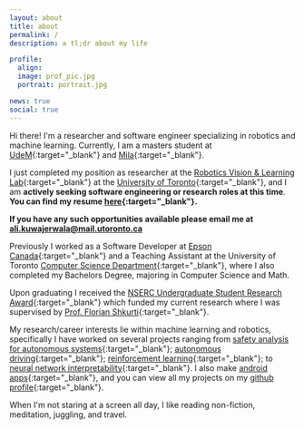 ```yaml
---
layout: about
title: about
permalink: /
description: a tl;dr about my life

profile:
  align: 
  image: prof_pic.jpg
  portrait: portrait.jpg

news: true
social: true
---
```


Hi there! I'm a researcher and software engineer specializing in robotics and machine learning. Currently, I am a masters student at [UdeM][]{:target="_blank"} and [Mila][]{:target="_blank"}.

[UdeM]: https://diro.umontreal.ca/accueil/
[Mila]: https://mila.quebec/

I just completed my position as researcher at the [Robotics Vision & Learning Lab][]{:target="_blank"} at the [University of Toronto][]{:target="_blank"}, and I am **actively seeking software engineering or research roles at this time**.
**You can find my resume [here][]{:target="_blank"}.**

**If you have any such opportunities available please email me at ali.kuwajerwala@mail.utoronto.ca**


[here]: /cv.pdf
[Robotics Vision & Learning Lab]: https://rvl.cs.toronto.edu/
[University of Toronto]: https://www.utoronto.ca/

Previously I worked as a Software Developer at [Epson Canada][]{:target="_blank"} and a Teaching Assistant at the University of Toronto [Computer Science Department][]{:target="_blank"}, where I also completed my Bachelors Degree, majoring in Computer Science and Math. 

Upon graduating I received the [NSERC Undergraduate Student Research Award][]{:target="_blank"} which funded my current research where I was supervised by [Prof. Florian Shkurti][]{:target="_blank"}. 

[Epson Canada]: https://epson.ca/about-us
[Computer Science Department]: https://www.utm.utoronto.ca/math-cs-stats/
[NSERC Undergraduate Student Research Award]: https://www.nserc-crsng.gc.ca/students-etudiants/ug-pc/usra-brpc_eng.asp
[Prof. Florian Shkurti]: http://www.cs.toronto.edu/~florian/

My research/career interests lie within machine learning and robotics, specifically I have worked on several projects ranging from [safety analysis for autonomous systems][]{:target="_blank"}; [autonomous driving][]{:target="_blank"}; [reinforcement learning][]{:target="_blank"}; to [neural network interpretability][]{:target="_blank"}. I also make [android apps][]{:target="_blank"}, and you can view all my projects on my [github profile][]{:target="_blank"}.

[safety analysis for autonomous systems]: https://rvl.cs.toronto.edu/backwards-reachability/ 
[autonomous driving]: https://github.com/Autonomous-Robotics-UTM/Imitation-Learning-Net/blob/master/Autonomous%20Driving%20Through%20Imitation%20Learning.pdf
[reinforcement learning]: https://github.com/alik-git/Pong-DQN
[neural network interpretability]: https://github.com/alik-git/Feature-Visualization-Notebook




[android apps]: https://play.google.com/store/apps/details?id=com.circuitstudio2016.circuits
[github profile]: https://github.com/alik-git

When I'm not staring at a screen all day, I like reading non-fiction, meditation, juggling, and travel.